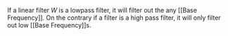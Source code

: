 If a linear filter $W$ is a lowpass filter, it will filter out the any [[Base Frequency]].
On the contrary if a filter is a high pass filter, it will only filter out low [[Base Frequency]]s.
